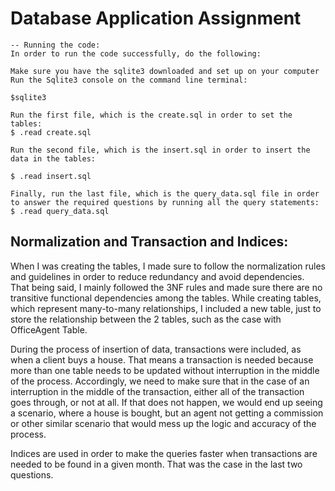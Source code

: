 # Database Application Assignment

```
-- Running the code:
In order to run the code successfully, do the following:

Make sure you have the sqlite3 downloaded and set up on your computer
Run the Sqlite3 console on the command line terminal:

$sqlite3

Run the first file, which is the create.sql in order to set the tables:
$ .read create.sql

Run the second file, which is the insert.sql in order to insert the data in the tables:

$ .read insert.sql

Finally, run the last file, which is the query_data.sql file in order to answer the required questions by running all the query statements:
$ .read query_data.sql
```

## Normalization and Transaction and Indices:

When I was creating the tables, I made sure to follow the normalization rules and guidelines in order to reduce redundancy and avoid dependencies. That being said, I mainly followed the 3NF rules and made sure there are no transitive functional dependencies among the tables. While creating tables, which represent many-to-many relationships, I included a new table, just to store the relationship between the 2 tables, such as the case with OfficeAgent Table.

During the process of insertion of data, transactions were included, as when a client buys a house. That means a transaction is needed because more than one table needs to be updated without interruption in the middle of the process. Accordingly, we need to make sure that in the case of an interruption in the middle of the transaction, either all of the transaction goes through, or not at all. If that does not happen, we would end up seeing a scenario, where a house is bought, but an agent not getting a commission or other similar scenario that would mess up the logic and accuracy of the process.

Indices are used in order to make the queries faster when transactions are needed to be found in a given month. That was the case in the last two questions.

